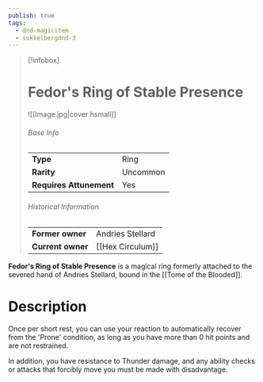 ```yaml
---
publish: true
tags:
  - dnd-magicitem
  - sukkelbergdnd-3
---
```


> [!infobox]  
> # Fedor's Ring of Stable Presence
> ![[Image.jpg|cover hsmall]]
> ###### Base Info
> | | |
> |---|---|
> | **Type** | Ring |
> | **Rarity** | Uncommon |
> | **Requires Attunement** | Yes |
> ###### Historical Information
> | | |
> |---|---|
> | **Former owner** | Andries Stellard |
> | **Current owner** | [[Hex Circulum]] |

**Fedor's Ring of Stable Presence** is a magical ring formerly attached to the severed hand of Andries Stellard, bound in the [[Tome of the Blooded]]. 
# Description
Once per short rest, you can use your reaction to automatically recover from the 'Prone' condition, as long as you have more than 0 hit points and are not restrained.

In addition, you have resistance to Thunder damage, and any ability checks or attacks that forcibly move you must be made with disadvantage.